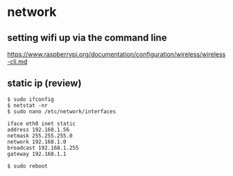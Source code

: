 # network

## setting wifi up via the command line
https://www.raspberrypi.org/documentation/configuration/wireless/wireless-cli.md

## static ip (review)
```
$ sudo ifconfig
$ netstat -nr
$ sudo nano /etc/network/interfaces
```
```
iface eth0 inet static
address 192.168.1.56
netmask 255.255.255.0
network 192.168.1.0
broadcast 192.168.1.255
gateway 192.168.1.1
```
```
$ sudo reboot
```
